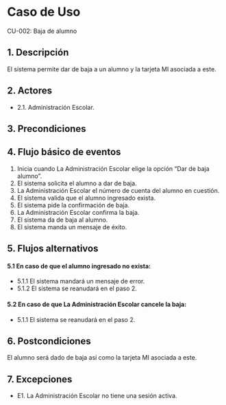 # Caso de Uso
CU-002: Baja de alumno

## 1. Descripción
El sistema permite dar de baja a un alumno y la tarjeta MI asociada a este.

## 2. Actores
- 2.1. Administración Escolar.

## 3. Precondiciones

## 4. Flujo básico de eventos
1. Inicia cuando La Administración Escolar elige la opción “Dar de baja alumno”.
2. El sistema solicita el alumno a dar de baja.
3. La Administración Escolar el número de cuenta del alumno en cuestión.
4. El sistema valida que el alumno ingresado exista.
5. El sistema pide la confirmación de baja.
6. La Administración Escolar confirma la baja.
7. El sistema da de baja al alumno.
8. El sistema manda un mensaje de éxito.


## 5. Flujos alternativos
#### 5.1 En caso de que el alumno ingresado no exista:
- 5.1.1 El sistema mandará un mensaje de error.
- 5.1.2 El sistema se reanudará en el paso 2.
#### 5.2 En caso de que La Administración Escolar cancele la baja:
- 5.1.1 El sistema se reanudará en el paso 2.

## 6. Postcondiciones
El alumno será dado de baja así como la tarjeta MI asociada a este.

## 7. Excepciones
- E1. La Administración Escolar no tiene una sesión activa.

